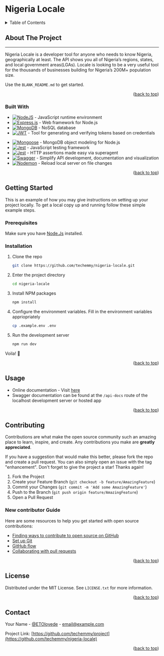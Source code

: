<a name="readme-top" id="readme-top"></a>
# Nigeria Locale

<!-- TABLE OF CONTENTS -->
<details>
  <summary>Table of Contents</summary>
  <ol>
    <li>
      <a href="#about-the-project">About The Project</a>
      <ul>
        <li><a href="#built-with">Built With</a></li>
      </ul>
    </li>
    <li>
      <a href="#getting-started">Getting Started</a>
      <ul>
        <li><a href="#prerequisites">Prerequisites</a></li>
        <li><a href="#installation">Installation</a></li>
      </ul>
    </li>
    <li><a href="#usage">Usage</a></li>
    <li>
        <a href="#contributing">Contributing</a>
        <ul>
            <li><a href="#new-contributor-guide">New Contributor Guide</a></li>
        </ul>
    </li>
    <li><a href="#license">License</a></li>
    <li><a href="#contact">Contact</a></li>
  </ol>
</details>



<!-- ABOUT THE PROJECT -->
## About The Project
---
Nigeria Locale is a developer tool for anyone who needs to know Nigeria, geographically at least. The API shows you all of Nigeria’s regions, states, and local government areas(LGAs). Locale is looking to be a very useful tool for the thousands of businesses building for Nigeria’s 200M+ population size.

Use the `BLANK_README.md` to get started.

<p align="right">(<a href="#readme-top">back to top</a>)</p>



### Built With

* [![NodeJS](https://img.shields.io/badge/node.js-6DA55F?style=for-the-badge&logo=node.js&logoColor=white)](https://nodejs.org/en/) - JavaScript runtime environment
* [![Express.js](https://img.shields.io/badge/express.js-%23404d59.svg?style=for-the-badge&logo=express&logoColor=%2361DAFB)](https://expressjs.com/) - Web framework for Node.js
* [![MongoDB](https://img.shields.io/badge/MongoDB-%234ea94b.svg?style=for-the-badge&logo=mongodb&logoColor=white)](https://www.mongodb.com/) - NoSQL database
* [![JWT](https://img.shields.io/badge/JWT-black?style=for-the-badge&logo=JSON%20web%20tokens)](https://jwt.io/) - Tool for generating and verifying tokens based on credentials
- [![Mongoose](https://img.shields.io/badge/Mongoose-%234ea94b.svg?style=for-the-badge&logo=mongoose)](https://mongoosejs.com/) - MongoDB object modeling for Node.js
- [![Jest](https://img.shields.io/badge/-jest-%23C21325?style=for-the-badge&logo=jest&logoColor=white)](https://jestjs.io/) - JavaScript testing framework
- [![Jest](https://img.shields.io/badge/-Supertest-%23C21325?style=for-the-badge)](https://github.com/ladjs/supertest#readme) - HTTP assertions made easy via superagent
- [![Swagger](https://img.shields.io/badge/-Swagger-%23Clojure?style=for-the-badge&logo=swagger&logoColor=white)](https://swagger.io/) - Simplify API development, documentation and visualization
- [![Nodemon](https://img.shields.io/badge/NODEMON-%23323330.svg?style=for-the-badge&logo=nodemon&logoColor=%BBDEAD)](https://nodemon.io/) - Reload local server on file changes


<p align="right">(<a href="#readme-top">back to top</a>)</p>


<!-- GETTING STARTED -->
## Getting Started

This is an example of how you may give instructions on setting up your project locally.
To get a local copy up and running follow these simple example steps.

### Prerequisites
Make sure you have [Node.Js](https://nodejs.org/en) installed.

### Installation

1. Clone the repo
   ```sh
   git clone https://github.com/techemmy/nigeria-locale.git
   ```
2. Enter the project directory
   ```sh
   cd nigeria-locale
   ```
3. Install NPM packages
   ```sh
   npm install
   ```
4. Configure the environment variables. Fill in the environment variables appriopriately
   ```sh
   cp .example.env .env
   ```
5. Run the development server
   ```sh
   npm run dev
   ```
 Voila! 🥳

<p align="right">(<a href="#readme-top">back to top</a>)</p>



<!-- USAGE EXAMPLES -->
## Usage

* Online documentation - Visit [here](https://emmanuel.stoplight.io/docs/nigeria-locale/branches/main/dlhz390kuiehu-nigeria-locale)
* Swagger documentation can be found at the `/api-docs` route of the localhost development server or hosted app

<p align="right">(<a href="#readme-top">back to top</a>)</p>

<!-- CONTRIBUTING -->
## Contributing

Contributions are what make the open source community such an amazing place to learn, inspire, and create. Any contributions you make are **greatly appreciated**.

If you have a suggestion that would make this better, please fork the repo and create a pull request. You can also simply open an issue with the tag "enhancement".
Don't forget to give the project a star! Thanks again!

1. Fork the Project
2. Create your Feature Branch (`git checkout -b feature/AmazingFeature`)
3. Commit your Changes (`git commit -m 'Add some AmazingFeature'`)
4. Push to the Branch (`git push origin feature/AmazingFeature`)
5. Open a Pull Request

### New contributor Guide

Here are some resources to help you get started with open source contributions:

- [Finding ways to contribute to open source on GitHub](https://docs.github.com/en/get-started/exploring-projects-on-github/finding-ways-to-contribute-to-open-source-on-github)
- [Set up Git](https://docs.github.com/en/get-started/quickstart/set-up-git)
- [GitHub flow](https://docs.github.com/en/get-started/quickstart/github-flow)
- [Collaborating with pull requests](https://docs.github.com/en/github/collaborating-with-pull-requests)

<p align="right">(<a href="#readme-top">back to top</a>)</p>



<!-- LICENSE -->
## License

Distributed under the MIT License. See `LICENSE.txt` for more information.

<p align="right">(<a href="#readme-top">back to top</a>)</p>



<!-- CONTACT -->
## Contact

Your Name - [@ETOloyede](https://twitter.com/ETOloyede) - email@example.com

Project Link: [https://github.com/techemmy/project](https://github.com/techemmy/nigeria-locale)

<p align="right">(<a href="#readme-top">back to top</a>)</p>
